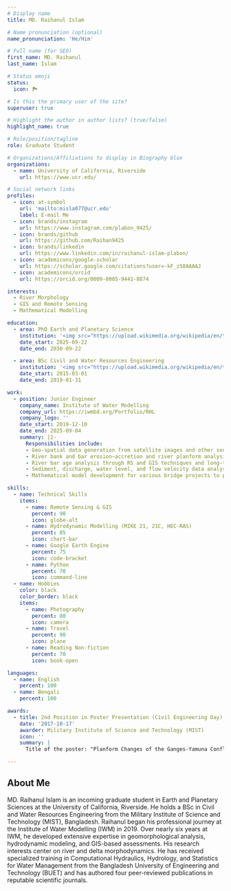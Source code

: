 ```yaml
---
# Display name
title: MD. Raihanul Islam

# Name pronunciation (optional)
name_pronunciation: 'He/Him'

# Full name (for SEO)
first_name: MD. Raihanul
last_name: Islam

# Status emoji
status:
  icon: 🏞

# Is this the primary user of the site?
superuser: true

# Highlight the author in author lists? (true/false)
highlight_name: true

# Role/position/tagline
role: Graduate Student

# Organizations/Affiliations to display in Biography blox
organizations:
  - name: University of California, Riverside
    url: https://www.ucr.edu/

# Social network links
profiles:
  - icon: at-symbol
    url: 'mailto:misla077@ucr.edu'
    label: E-mail Me
  - icon: brands/instagram
    url: https://www.instagram.com/plabon_9425/
  - icon: brands/github
    url: https://github.com/Raihan9425
  - icon: brands/linkedin
    url: https://www.linkedin.com/in/raihanul-islam-plabon/
  - icon: academicons/google-scholar
    url: https://scholar.google.com/citations?user=-kF_z58AAAAJ
  - icon: academicons/orcid
    url: https://orcid.org/0009-0005-9441-8874

interests:
  - River Morphology
  - GIS and Remote Sensing
  - Mathematical Modelling

education:
  - area: PhD Earth and Planetary Science
    institution: '<img src="https://upload.wikimedia.org/wikipedia/en/thumb/e/e3/UC_Riverside_Highlanders_logo.svg/1200px-UC_Riverside_Highlanders_logo.svg.png" alt="UCR" width="20"/> University of California, Riverside'
    date_start: 2025-09-22
    date_end: 2030-09-22

  - area: BSc Civil and Water Resources Engineering
    institution: '<img src="https://upload.wikimedia.org/wikipedia/en/thumb/c/cf/Military_Institute_of_Science_and_Technology_crest.svg/1200px-Military_Institute_of_Science_and_Technology_crest.svg.png" alt="MIST" width="20"/> Military Institute of Science and Technology (MIST)'
    date_start: 2015-03-01
    date_end: 2019-01-31

work:
  - position: Junior Engineer
    company_name: Institute of Water Modelling
    company_url: https://iwmbd.org/Portfolio/RHL
    company_logo: ''
    date_start: 2019-12-10
    date_end: 2025-09-04
    summary: |2-
      Responsibilities include:
      - Geo-spatial data generation from satellite images and other sources, time series analysis, and two-dimensional hydrodynamic model development to find suitable locations for hydraulic structures like bridges, culverts, intake pumps, etc.
      - River bank and bar erosion–accretion and river planform analysis to understand fluvial processes in the river systems.
      - River bar age analysis through RS and GIS techniques and long-term stability analysis via a 2D hydrodynamic model.
      - Sediment, discharge, water level, and flow velocity data analysis for various rivers.
      - Mathematical model development for various bridge projects to provide hydro-morphological parameters for bridge design.

skills:
  - name: Technical Skills
    items:
      - name: Remote Sensing & GIS
        percent: 90
        icon: globe-alt
      - name: Hydrodynamic Modelling (MIKE 21, 21C, HEC-RAS)
        percent: 85
        icon: chart-bar
      - name: Google Earth Engine
        percent: 75
        icon: code-bracket
      - name: Python
        percent: 70
        icon: command-line
  - name: Hobbies
    color: black
    color_border: black
    items:
      - name: Photography
        percent: 80
        icon: camera
      - name: Travel
        percent: 90
        icon: plane
      - name: Reading Non-fiction
        percent: 70
        icon: book-open

languages:
  - name: English
    percent: 100
  - name: Bengali
    percent: 100

awards:
  - title: 2nd Position in Poster Presentation (Civil Engineering Day)
    date: '2017-10-17'
    awarder: Military Institute of Science and Technology (MIST)
    icon: ''
    summary: |
      Title of the poster: "Planform Changes of the Ganges-Yamuna Confluence and Its Relation to Flood"

---
```


## About Me
MD. Raihanul Islam is an incoming graduate student in Earth and Planetary Sciences at the University of California, Riverside. He holds a BSc in Civil and Water Resources Engineering from the Military Institute of Science and Technology (MIST), Bangladesh. Raihanul began his professional journey at the Institute of Water Modelling (IWM) in 2019. Over nearly six years at IWM, he developed extensive expertise in geomorphological analysis, hydrodynamic modeling, and GIS-based assessments. His research interests center on river and delta morphodynamics. He has received specialized training in Computational Hydraulics, Hydrology, and Statistics for Water Management from the Bangladesh University of Engineering and Technology (BUET) and has authored four peer-reviewed publications in reputable scientific journals.


